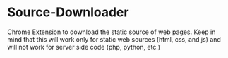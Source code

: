# Source-Downloader
Chrome Extension to download the static source of web pages.
Keep in mind that this will work only for static web sources (html, css, and js) and will not work for server side code (php, python, etc.)

